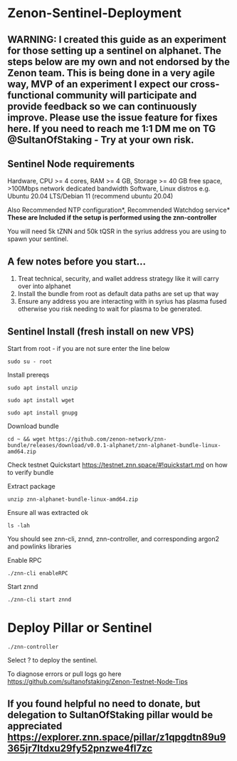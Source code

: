 # Zenon-Sentinel-Deployment

## WARNING: I created this guide as an experiment for those setting up a sentinel on alphanet. The steps below are my own and not endorsed by the Zenon team. This is being done in a very agile way, MVP of an experiment I expect our cross-functional community will participate and provide feedback so we can continuously improve. Please use the issue feature for fixes here. If you need to reach me 1:1 DM me on TG @SultanOfStaking - Try at your own risk. 

## Sentinel Node requirements

Hardware, CPU >= 4 cores, RAM >= 4 GB, Storage >= 40 GB free space, >100Mbps network dedicated bandwidth
Software, Linux distros e.g. Ubuntu 20.04 LTS/Debian 11 (recommend ubuntu 20.04)

Also Recommended NTP configuration*, Recommended Watchdog service* **These are Included if the setup is performed using the znn-controller**

You will need 5k tZNN and 50k tQSR in the syrius address you are using to spawn your sentinel. 

## A few notes before you start...
1. Treat technical, security, and wallet address strategy like it will carry over into alphanet
2. Install the bundle from root as default data paths are set up that way
3. Ensure any address you are interacting with in syrius has plasma fused otherwise you risk needing to wait for plasma to be generated.

## Sentinel Install (fresh install on new VPS)
Start from root - if you are not sure enter the line below

`sudo su - root`

Install prereqs

`sudo apt install unzip`

`sudo apt install wget`

`sudo apt install gnupg`

Download bundle

`cd ~ && wget https://github.com/zenon-network/znn-bundle/releases/download/v0.0.1-alphanet/znn-alphanet-bundle-linux-amd64.zip`

Check testnet Quickstart https://testnet.znn.space/#!quickstart.md on how to verify bundle

Extract package

`unzip znn-alphanet-bundle-linux-amd64.zip`

Ensure all was extracted ok

`ls -lah`

You should see znn-cli, znnd, znn-controller, and corresponding argon2 and powlinks libraries

Enable RPC

`./znn-cli enableRPC`

Start znnd

`./znn-cli start znnd`

# Deploy Pillar or Sentinel

`./znn-controller`

Select ? to deploy the sentinel.


To diagnose errors or pull logs go here https://github.com/sultanofstaking/Zenon-Testnet-Node-Tips

## If you found helpful no need to donate, but delegation to SultanOfStaking pillar would be appreciated https://explorer.znn.space/pillar/z1qpgdtn89u9365jr7ltdxu29fy52pnzwe4fl7zc 
